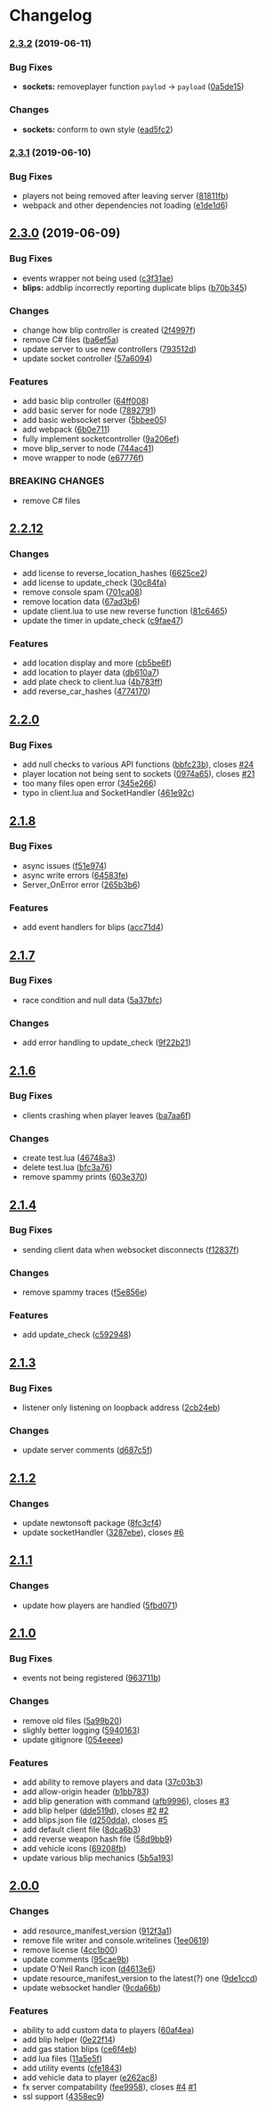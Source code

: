 # Changelog

### [2.3.2](https://github.com/TGRHavoc/live_map/compare/v2.3.1...v2.3.2) (2019-06-11)


### Bug Fixes

* **sockets:** removeplayer function `paylod` -> `payload` ([0a5de15](https://github.com/TGRHavoc/live_map/commit/0a5de15))


### Changes

* **sockets:** conform to own style ([ead5fc2](https://github.com/TGRHavoc/live_map/commit/ead5fc2))


### [2.3.1](https://github.com/TGRHavoc/live_map/compare/v2.3.0...v2.3.1) (2019-06-10)


### Bug Fixes

* players not being removed after leaving server ([81811fb](https://github.com/TGRHavoc/live_map/commit/81811fb))
* webpack and other dependencies not loading ([e1de1d6](https://github.com/TGRHavoc/live_map/commit/e1de1d6))



## [2.3.0](https://github.com/TGRHavoc/live_map/compare/v2.2.12...v2.3.0) (2019-06-09)


### Bug Fixes

* events wrapper not being used ([c3f31ae](https://github.com/TGRHavoc/live_map/commit/c3f31ae))
* **blips:** addblip incorrectly reporting duplicate blips ([b70b345](https://github.com/TGRHavoc/live_map/commit/b70b345))


### Changes

* change how blip controller is created ([2f4997f](https://github.com/TGRHavoc/live_map/commit/2f4997f))
* remove C# files ([ba6ef5a](https://github.com/TGRHavoc/live_map/commit/ba6ef5a))
* update server to use new controllers ([793512d](https://github.com/TGRHavoc/live_map/commit/793512d))
* update socket controller ([57a6094](https://github.com/TGRHavoc/live_map/commit/57a6094))


### Features

* add basic blip controller ([64ff008](https://github.com/TGRHavoc/live_map/commit/64ff008))
* add basic server for node ([7892791](https://github.com/TGRHavoc/live_map/commit/7892791))
* add basic websocket server ([5bbee05](https://github.com/TGRHavoc/live_map/commit/5bbee05))
* add webpack ([6b0e711](https://github.com/TGRHavoc/live_map/commit/6b0e711))
* fully implement socketcontroller ([9a206ef](https://github.com/TGRHavoc/live_map/commit/9a206ef))
* move blip_server to node ([744ac41](https://github.com/TGRHavoc/live_map/commit/744ac41))
* move wrapper to node ([e67776f](https://github.com/TGRHavoc/live_map/commit/e67776f))


### BREAKING CHANGES

* remove C# files



## [2.2.12](https://github.com/TGRHavoc/live_map/compare/v2.2.0...v2.2.12) 


### Changes

* add license to reverse_location_hashes ([6625ce2](https://github.com/TGRHavoc/live_map/commit/6625ce2))
* add license to update_check ([30c84fa](https://github.com/TGRHavoc/live_map/commit/30c84fa)) 
* remove console spam ([701ca08](https://github.com/TGRHavoc/live_map/commit/701ca08))
* remove location data ([67ad3b6](https://github.com/TGRHavoc/live_map/commit/67ad3b6))
* update client.lua to use new reverse function ([81c6465](https://github.com/TGRHavoc/live_map/commit/81c6465))
* update the timer in update_check ([c9fae47](https://github.com/TGRHavoc/live_map/commit/c9fae47))


### Features

* add location display and more ([cb5be6f](https://github.com/TGRHavoc/live_map/commit/cb5be6f))
* add location to player data ([db610a7](https://github.com/TGRHavoc/live_map/commit/db610a7))
* add plate check to client.lua ([4b783ff](https://github.com/TGRHavoc/live_map/commit/4b783ff))
* add reverse_car_hashes ([4774170](https://github.com/TGRHavoc/live_map/commit/4774170))



## [2.2.0](https://github.com/TGRHavoc/live_map/compare/v2.1.8...v2.2.0) 


### Bug Fixes

* add null checks to various API functions ([bbfc23b](https://github.com/TGRHavoc/live_map/commit/bbfc23b)), closes [#24](https://github.com/TGRHavoc/live_map/issues/24)
* player location not being sent to sockets ([0974a65](https://github.com/TGRHavoc/live_map/commit/0974a65)), closes [#21](https://github.com/TGRHavoc/live_map/issues/21)
* too many files open error ([345e266](https://github.com/TGRHavoc/live_map/commit/345e266))
* typo in client.lua and SocketHandler ([461e92c](https://github.com/TGRHavoc/live_map/commit/461e92c))



## [2.1.8](https://github.com/TGRHavoc/live_map/compare/v2.1.7...v2.1.8) 


### Bug Fixes

* async issues ([f51e974](https://github.com/TGRHavoc/live_map/commit/f51e974))
* async write errors ([64583fe](https://github.com/TGRHavoc/live_map/commit/64583fe))
* Server_OnError error ([265b3b6](https://github.com/TGRHavoc/live_map/commit/265b3b6))


### Features

* add event handlers for blips ([acc71d4](https://github.com/TGRHavoc/live_map/commit/acc71d4))



## [2.1.7](https://github.com/TGRHavoc/live_map/compare/v2.1.6...v2.1.7) 


### Bug Fixes

* race condition and null data ([5a37bfc](https://github.com/TGRHavoc/live_map/commit/5a37bfc))


### Changes

* add error handling to update_check ([9f22b21](https://github.com/TGRHavoc/live_map/commit/9f22b21))



## [2.1.6](https://github.com/TGRHavoc/live_map/compare/v2.1.4...v2.1.6) 


### Bug Fixes

* clients crashing when player leaves ([ba7aa6f](https://github.com/TGRHavoc/live_map/commit/ba7aa6f))


### Changes

* create test.lua ([46748a3](https://github.com/TGRHavoc/live_map/commit/46748a3))
* delete test.lua ([bfc3a76](https://github.com/TGRHavoc/live_map/commit/bfc3a76))
* remove spammy prints ([603e370](https://github.com/TGRHavoc/live_map/commit/603e370))



## [2.1.4](https://github.com/TGRHavoc/live_map/compare/v2.1.3...v2.1.4) 


### Bug Fixes

* sending client data when websocket disconnects ([f12837f](https://github.com/TGRHavoc/live_map/commit/f12837f))


### Changes

* remove spammy traces ([f5e856e](https://github.com/TGRHavoc/live_map/commit/f5e856e))


### Features

* add update_check ([c592948](https://github.com/TGRHavoc/live_map/commit/c592948))



## [2.1.3](https://github.com/TGRHavoc/live_map/compare/v2.1.2...v2.1.3) 


### Bug Fixes

* listener only listening on loopback address ([2cb24eb](https://github.com/TGRHavoc/live_map/commit/2cb24eb))


### Changes

* update server comments ([d687c5f](https://github.com/TGRHavoc/live_map/commit/d687c5f))



## [2.1.2](https://github.com/TGRHavoc/live_map/compare/v2.1.1...v2.1.2) 


### Changes

* update newtonsoft package ([8fc3cf4](https://github.com/TGRHavoc/live_map/commit/8fc3cf4))
* update socketHandler ([3287ebe](https://github.com/TGRHavoc/live_map/commit/3287ebe)), closes [#6](https://github.com/TGRHavoc/live_map/issues/6)



## [2.1.1](https://github.com/TGRHavoc/live_map/compare/v2.1.0...v2.1.1) 


### Changes

* update how players are handled ([5fbd071](https://github.com/TGRHavoc/live_map/commit/5fbd071))



## [2.1.0](https://github.com/TGRHavoc/live_map/compare/v2.0.0...v2.1.0) 


### Bug Fixes

* events not being registered ([963711b](https://github.com/TGRHavoc/live_map/commit/963711b))


### Changes

* remove old files ([5a99b20](https://github.com/TGRHavoc/live_map/commit/5a99b20))
* slighly better logging ([5940163](https://github.com/TGRHavoc/live_map/commit/5940163))
* update gitignore ([054eeee](https://github.com/TGRHavoc/live_map/commit/054eeee))


### Features

* add ability to remove players and data ([37c03b3](https://github.com/TGRHavoc/live_map/commit/37c03b3))
* add allow-origin header ([b1bb783](https://github.com/TGRHavoc/live_map/commit/b1bb783))
* add blip generation with command ([afb9996](https://github.com/TGRHavoc/live_map/commit/afb9996)), closes [#3](https://github.com/TGRHavoc/live_map/issues/3)
* add blip helper ([dde519d](https://github.com/TGRHavoc/live_map/commit/dde519d)), closes [#2](https://github.com/TGRHavoc/live_map/issues/2) [#2](https://github.com/TGRHavoc/live_map/issues/2)
* add blips.json file ([d250dda](https://github.com/TGRHavoc/live_map/commit/d250dda)), closes [#5](https://github.com/TGRHavoc/live_map/issues/5)
* add default client file ([8dca6b3](https://github.com/TGRHavoc/live_map/commit/8dca6b3))
* add reverse weapon hash file ([58d9bb9](https://github.com/TGRHavoc/live_map/commit/58d9bb9))
* add vehicle icons ([69208fb](https://github.com/TGRHavoc/live_map/commit/69208fb))
* update various blip mechanics ([5b5a193](https://github.com/TGRHavoc/live_map/commit/5b5a193))



## [2.0.0](https://github.com/TGRHavoc/live_map/compare/v1.0.0...v2.0.0) 


### Changes

* add resource_manifest_version ([912f3a1](https://github.com/TGRHavoc/live_map/commit/912f3a1))
* remove file writer and console.writelines ([1ee0619](https://github.com/TGRHavoc/live_map/commit/1ee0619))
* remove license ([4cc1b00](https://github.com/TGRHavoc/live_map/commit/4cc1b00))
* update comments ([95cae9b](https://github.com/TGRHavoc/live_map/commit/95cae9b))
* update O'Neil Ranch icon ([d4613e6](https://github.com/TGRHavoc/live_map/commit/d4613e6))
* update resource_manifest_version to the latest(?) one ([9de1ccd](https://github.com/TGRHavoc/live_map/commit/9de1ccd))
* update websocket handler ([9cda66b](https://github.com/TGRHavoc/live_map/commit/9cda66b))


### Features

* ability to add custom data to players ([60af4ea](https://github.com/TGRHavoc/live_map/commit/60af4ea))
* add blip helper ([0e22f14](https://github.com/TGRHavoc/live_map/commit/0e22f14))
* add gas station blips ([ce6f4eb](https://github.com/TGRHavoc/live_map/commit/ce6f4eb))
* add lua files ([11a5e5f](https://github.com/TGRHavoc/live_map/commit/11a5e5f))
* add utility events ([cfe1843](https://github.com/TGRHavoc/live_map/commit/cfe1843))
* add vehicle data to player ([e262ac8](https://github.com/TGRHavoc/live_map/commit/e262ac8))
* fx server compatability ([fee9958](https://github.com/TGRHavoc/live_map/commit/fee9958)), closes [#4](https://github.com/TGRHavoc/live_map/issues/4) [#1](https://github.com/TGRHavoc/live_map/issues/1)
* ssl support ([4358ec9](https://github.com/TGRHavoc/live_map/commit/4358ec9))
